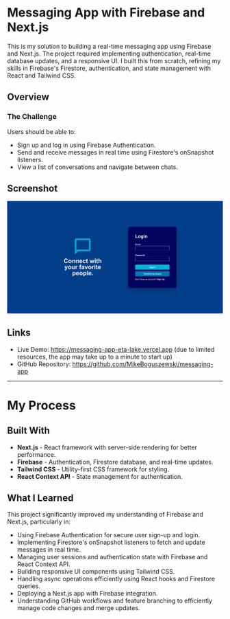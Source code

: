 # **Messaging App with Firebase and Next.js**

This is my solution to building a real-time messaging app using Firebase and Next.js. The project required implementing authentication, real-time database updates, and a responsive UI. I built this from scratch, refining my skills in Firebase's Firestore, authentication, and state management with React and Tailwind CSS.

## **Overview**

### **The Challenge**
Users should be able to:

- Sign up and log in using Firebase Authentication.
- Send and receive messages in real time using Firestore's onSnapshot listeners.
- View a list of conversations and navigate between chats.

## **Screenshot**

![App Screenshot](./screenshot.png)

## **Links**
- Live Demo: https://messaging-app-eta-lake.vercel.app (due to limited resources, the app may take up to a minute to start up)
- GitHub Repository: https://github.com/MikeBoguszewski/messaging-app

---

# **My Process**

## **Built With**

- **Next.js** - React framework with server-side rendering for better performance.
- **Firebase** - Authentication, Firestore database, and real-time updates.
- **Tailwind CSS** - Utility-first CSS framework for styling.
- **React Context API** - State management for authentication.

## **What I Learned**
This project significantly improved my understanding of Firebase and Next.js, particularly in:

- Using Firebase Authentication for secure user sign-up and login.
- Implementing Firestore's onSnapshot listeners to fetch and update messages in real time.
- Managing user sessions and authentication state with Firebase and React Context API.
- Building responsive UI components using Tailwind CSS.
- Handling async operations efficiently using React hooks and Firestore queries.
- Deploying a Next.js app with Firebase integration.
- Understanding GitHub workflows and feature branching to efficiently manage code changes and merge updates.

